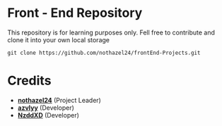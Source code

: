 # Front - End Repository
This repository is for learning purposes only. Fell free to contribute and clone it into your own local storage
```shell
git clone https://github.com/nothazel24/frontEnd-Projects.git
```
# Credits
+ [**nothazel24**](https://github.com/nothazel24) (Project Leader)
+ [**azvlyy**](https://github.com/azvlyy) (Developer)
+ [**NzddXD**](https://github.com/NzddXD) (Developer)